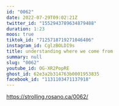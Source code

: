 ```yaml
---
id: "0062"
date: 2022-07-29T09:02:21Z
twitter_id: "1552943789634879488"
duration: 1:23
moos: true
tiktok_id: "7125718719271046406"
instagram_id: CglzBOLDI9s
title: understanding where we come from
summary: null
slug: "0062"
youtube_id: OG-XR2PopRE
ghost_id: 62e3a2b314763b0001953835
facebook_id: "1131103471137918"
---
```

https://strolling.rosano.ca/0062/
